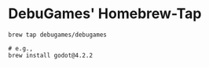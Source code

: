 # DebuGames' Homebrew-Tap

```shell
brew tap debugames/debugames

# e.g.,
brew install godot@4.2.2
```
